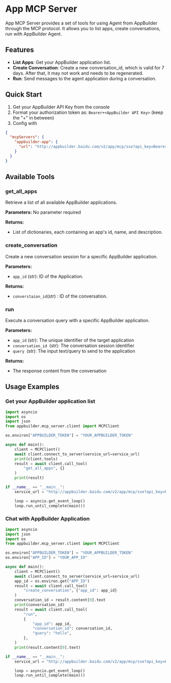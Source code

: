 # App MCP Server

App MCP Server provides a set of tools for using Agent from AppBuilder through the MCP protocol. It allows you to list apps, create conversations, run with AppBuilder Agent.

## Features

* **List Apps**: Get your AppBuilder application list.
* **Create Conversation**: Create a new conversation_id, which is valid for 7 days. After that, it may not work and needs to be regenerated.
* **Run**: Send messages to the agent application during a conversation.

## Quick Start

1. Get your AppBuilder API Key from the console
2. Format your authorization token as: `Bearer+<AppBuilder API Key>` (keep the "+" in between)
3. Config with

```json
{
  "mcpServers": {
    "appbuilder-app": {
      "url": "http://appbuilder.baidu.com/v2/app/mcp/sse?api_key=Bearer+bce-v3/ALTAK..."
    }
  }
}
```

## Available Tools

### get_all_apps

Retrieve a list of all available AppBuilder applications.

**Parameters:**
No parameter required

**Returns:**
- List of dictionaries, each containing an app's id, name, and description.

### create_conversation

Create a new conversation session for a specific AppBuilder application.

**Parameters:**
- `app_id` (str): ID of the Application.

**Returns:**
- `converstaion_id`(str) : ID of the conversation.

### run

Execute a conversation query with a specific AppBuilder application.

**Parameters:**
- `app_id` (str): The unique identifier of the target application
- `conversation_id `(str): The conversation session identifier
- `query `(str): The input text/query to send to the application

**Returns:**
- The response content from the conversation

## Usage Examples

### Get your AppBuilder application list

```python
import asyncio
import os
import json
from appbuilder.mcp_server.client import MCPClient

os.environ["APPBUILDER_TOKEN"] = "YOUR_APPBUILDER_TOKEN"

async def main():
    client = MCPClient()
    await client.connect_to_server(service_url=service_url)
    print(client.tools)
    result = await client.call_tool(
        "get_all_apps", {}
    )
    print(result)

if __name__ == "__main__":
    service_url = "http://appbuilder.baidu.com/v2/app/mcp/sse?api_key=Bearer+" + os.environ.get("APPBUILDER_TOKEN")

    loop = asyncio.get_event_loop()
    loop.run_until_complete(main())

```

### Chat with AppBuilder Application

```python
import asyncio
import json
import os
from appbuilder.mcp_server.client import MCPClient

os.environ["APPBUILDER_TOKEN"] = "YOUR_APPBUILDER_TOKEN"
os.environ["APP_ID"] = "YOUR_APP_ID"

async def main():    
    client = MCPClient()
    await client.connect_to_server(service_url=service_url)
    app_id = os.environ.get("APP_ID")
    result = await client.call_tool(
        "create_conversation", {"app_id": app_id}
    )
    conversation_id = result.content[0].text
    print(conversation_id)
    result = await client.call_tool(
        "run",
        {
            "app_id": app_id,
            "conversation_id": conversation_id,
            "query": "hello",
        },
    )
    print(result.content[0].text)

if __name__ == "__main__":
    service_url = "http://appbuilder.baidu.com/v2/app/mcp/sse?api_key=Bearer+" + os.environ.get("APPBUILDER_TOKEN")

    loop = asyncio.get_event_loop()
    loop.run_until_complete(main())

```

